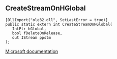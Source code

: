 ## CreateStreamOnHGlobal

```
[DllImport("ole32.dll", SetLastError = true)]
public static extern int CreateStreamOnHGlobal(
   IntPtr hGlobal,
   bool fDeleteOnRelease,
   out IStream ppstm
);
```

[Microsoft documentation](https://docs.microsoft.com/en-us/windows/win32/api/objidl/nf-objidl-createstreamonhglobal)
